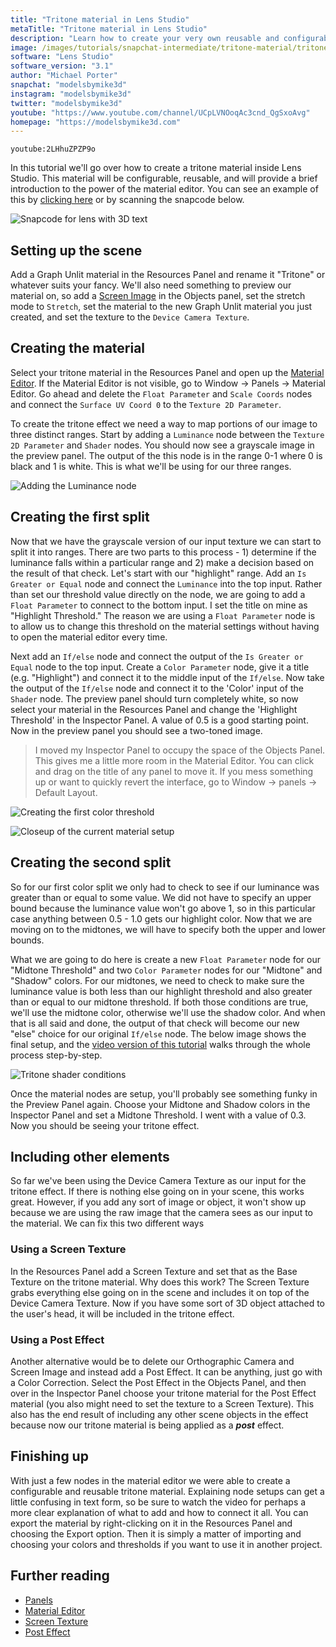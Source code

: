 ```yaml
---
title: "Tritone material in Lens Studio"
metaTitle: "Tritone material in Lens Studio"
description: "Learn how to create your very own reusable and configurable tritone material in Lens Studio! Use it to convert any lens to only three colors."
image: /images/tutorials/snapchat-intermediate/tritone-material/tritone_thumbnail.jpg
software: "Lens Studio"
software_version: "3.1"
author: "Michael Porter"
snapchat: "modelsbymike3d"
instagram: "modelsbymike3d"
twitter: "modelsbymike3d"
youtube: "https://www.youtube.com/channel/UCpLVNOoqAc3cnd_QgSxoAvg"
homepage: "https://modelsbymike3d.com"
---
```


`youtube:2LHhuZPZP9o`

In this tutorial we'll go over how to create a tritone material inside Lens Studio. This material will be configurable, reusable, and will provide a brief introduction to the power of the material editor. You can see an example of this by [clicking here](https://www.snapchat.com/unlock/?type=SNAPCODE&uuid=7cabec2528b14541af005f09caa4ba83&metadata=01) or by scanning the snapcode below.

![Snapcode for lens with 3D text](../../snapchat-intermediate/tritone-material/snapcode.png)

## Setting up the scene

Add a Graph Unlit material in the Resources Panel and rename it "Tritone" or whatever suits your fancy. We'll also need something to preview our material on, so add a [Screen Image](https://lensstudio.snapchat.com/guides/2d/image/) in the Objects panel, set the stretch mode to `Stretch`, set the material to the new Graph Unlit material you just created, and set the texture to the `Device Camera Texture`.

## Creating the material

Select your tritone material in the Resources Panel and open up the [Material Editor](https://lensstudio.snapchat.com/guides/material-editor/welcome-to-material-editor/). If the Material Editor is not visible, go to Window -> Panels -> Material Editor. Go ahead and delete the `Float Parameter` and `Scale Coords` nodes and connect the `Surface UV Coord 0` to the `Texture 2D Parameter`.

To create the tritone effect we need a way to map portions of our image to three distinct ranges. Start by adding a `Luminance` node between the `Texture 2D Parameter` and `Shader` nodes. You should now see a grayscale image in the preview panel. The output of the this node is in the range 0-1 where 0 is black and 1 is white. This is what we'll be using for our three ranges.

![Adding the Luminance node](../../snapchat-intermediate/tritone-material/add-luminance.jpg)

## Creating the first split

Now that we have the grayscale version of our input texture we can start to split it into ranges. There are two parts to this process - 1) determine if the luminance falls within a particular range and 2) make a decision based on the result of that check. Let's start with our "highlight" range. Add an `Is Greater or Equal` node and connect the `Luminance` into the top input. Rather than set our threshold value directly on the node, we are going to add a `Float Parameter` to connect to the bottom input. I set the title on mine as "Highlight Threshold." The reason we are using a `Float Parameter` node is to allow us to change this threshold on the material settings without having to open the material editor every time.

Next add an `If/else` node and connect the output of the `Is Greater or Equal` node to the top input. Create a `Color Parameter` node, give it a title (e.g. "Highlight") and connect it to the middle input of the `If/else`. Now take the output of the `If/else` node and connect it to the 'Color' input of the `Shader` node. The preview panel should turn completely white, so now select your material in the Resources Panel and change the 'Highlight Threshold' in the Inspector Panel. A value of 0.5 is a good starting point. Now in the preview panel you should see a two-toned image.

> I moved my Inspector Panel to occupy the space of the Objects Panel. This gives me a little more room in the Material Editor. You can click and drag on the title of any panel to move it. If you mess something up or want to quickly revert the interface, go to Window -> panels -> Default Layout.

![Creating the first color threshold](../../snapchat-intermediate/tritone-material/duotone.jpg)

![Closeup of the current material setup](../../snapchat-intermediate/tritone-material/duotone-shader.jpg)

## Creating the second split

So for our first color split we only had to check to see if our luminance was greater than or equal to some value. We did not have to specify an upper bound because the luminance value won't go above 1, so in this particular case anything between 0.5 - 1.0 gets our highlight color. Now that we are moving on to the midtones, we will have to specify both the upper and lower bounds.

What we are going to do here is create a new `Float Parameter` node for our "Midtone Threshold" and two `Color Parameter` nodes for our "Midtone" and "Shadow" colors. For our midtones, we need to check to make sure the luminance value is both less than our highlight threshold and also greater than or equal to our midtone threshold. If both those conditions are true, we'll use the midtone color, otherwise we'll use the shadow color. And when that is all said and done, the output of that check will become our new "else" choice for our original `If/else` node. The below image shows the final setup, and the [video version of this tutorial](https://youtu.be/2LHhuZPZP9o) walks through the whole process step-by-step.

![Tritone shader conditions](../../snapchat-intermediate/tritone-material/tritone.jpg)

Once the material nodes are setup, you'll probably see something funky in the Preview Panel again. Choose your Midtone and Shadow colors in the Inspector Panel and set a Midtone Threshold. I went with a value of 0.3. Now you should be seeing your tritone effect.

## Including other elements

So far we've been using the Device Camera Texture as our input for the tritone effect. If there is nothing else going on in your scene, this works great. However, if you add any sort of image or object, it won't show up because we are using the raw image that the camera sees as our input to the material. We can fix this two different ways

### Using a Screen Texture

In the Resources Panel add a Screen Texture and set that as the Base Texture on the tritone material. Why does this work? The Screen Texture grabs everything else going on in the scene and includes it on top of the Device Camera Texture. Now if you have some sort of 3D object attached to the user's head, it will be included in the tritone effect.

### Using a Post Effect

Another alternative would be to delete our Orthographic Camera and Screen Image and instead add a Post Effect. It can be anything, just go with a Color Correction. Select the Post Effect in the Objects Panel, and then over in the Inspector Panel choose your tritone material for the Post Effect material (you also might need to set the texture to a Screen Texture). This also has the end result of including any other scene objects in the effect because now our tritone material is being applied as a **_post_** effect.

## Finishing up

With just a few nodes in the material editor we were able to create a configurable and reusable tritone material. Explaining node setups can get a little confusing in text form, so be sure to watch the video for perhaps a more clear explanation of what to add and how to connect it all. You can export the material by right-clicking on it in the Resources Panel and choosing the Export option. Then it is simply a matter of importing and choosing your colors and thresholds if you want to use it in another project.

## Further reading

- [Panels](https://lensstudio.snapchat.com/guides/general/panels/)
- [Material Editor](https://lensstudio.snapchat.com/guides/material-editor/welcome-to-material-editor/)
- [Screen Texture](https://lensstudio.snapchat.com/guides/material-editor/screen-texture-provider/)
- [Post Effect](https://lensstudio.snapchat.com/guides/2d/post-effect/)
